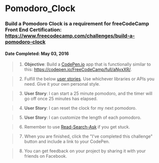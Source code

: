 # **Pomodoro_Clock**
### **Build a Pomodoro Clock** is a requirement for freeCodeCamp Front End Certification: https://www.freecodecamp.com/challenges/build-a-pomodoro-clock
#### **Date Completed**: May 03, 2016

>1. **Objective**: Build a [CodePen.io]('https://codepen.io') app that is functionally similar to this: https://codepen.io/FreeCodeCamp/full/aNyxXR/.

>2. Fulfill the below [user stories]('https://en.wikipedia.org/wiki/User_story'). Use whichever libraries or APIs you need. Give it your own personal style.

>3. **User Story**: I can start a 25 minute pomodoro, and the timer will go off once 25 minutes has elapsed.

>4. **User Story**: I can reset the clock for my next pomodoro.

>5. **User Story**: I can customize the length of each pomodoro.

>6. Remember to use [Read-Search-Ask]('https://github.com/FreeCodeCamp/freecodecamp/wiki/FreeCodeCamp-Get-Help') if you get stuck.

>7. When you are finished, click the "I've completed this challenge" button and include a link to your CodePen.

>8. You can get feedback on your project by sharing it with your friends on Facebook.
